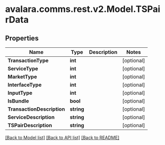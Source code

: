 # avalara.comms.rest.v2.Model.TSPairData
## Properties

Name | Type | Description | Notes
------------ | ------------- | ------------- | -------------
**TransactionType** | **int** |  | [optional] 
**ServiceType** | **int** |  | [optional] 
**MarketType** | **int** |  | [optional] 
**InterfaceType** | **int** |  | [optional] 
**InputType** | **int** |  | [optional] 
**IsBundle** | **bool** |  | [optional] 
**TransactionDescription** | **string** |  | [optional] 
**ServiceDescription** | **string** |  | [optional] 
**TSPairDescription** | **string** |  | [optional] 

[[Back to Model list]](../README.md#documentation-for-models) [[Back to API list]](../README.md#documentation-for-api-endpoints) [[Back to README]](../README.md)

